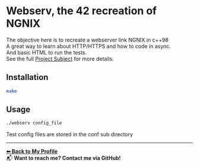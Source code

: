 # Webserv, the 42 recreation of NGNIX

The objective here is to recreate a webserver link NGNIX in c++98  
A great way to learn about HTTP/HTTPS and how to code in async.  
And basic HTML to run the tests.  
See the full [Project Subject](./en.subject.pdf)
for more details.

## Installation

```bash
make
```

## Usage
```bash
./webserv config_file
``` 
Test config files are stored in the conf sub directory


---
**[⬅ Back to My Profile](https://github.com/AMINJAUW)**  
📬 **Want to reach me? Contact me via GitHub!**